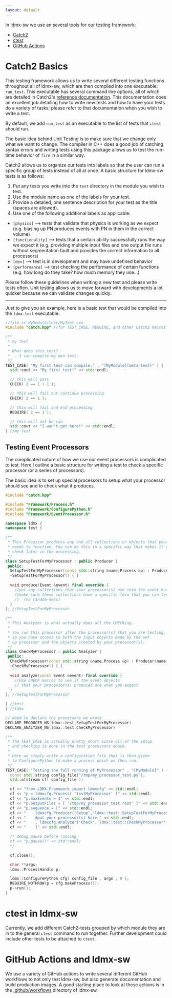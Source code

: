 ```yaml
---
layout: default
---
```


In ldmx-sw we use an several tools for our testing framework: 
- [Catch2](https://github.com/catchorg/Catch2/blob/master/docs/tutorial.md#top)
- [ctest](https://cmake.org/cmake/help/latest/manual/ctest.1.html)
- [GitHub Actions](https://github.com/features/actions)

# Catch2 Basics 
This testing framework allows us to write several different testing functions throughout all of ldmx-sw, which are then compiled into one executable: `run_test`. This executable has several command line options, all of which are detailed in Catch2's [reference documentation](https://github.com/catchorg/Catch2/blob/master/docs/Readme.md#top). This documentation does an excellent job detailing how to write new tests and how to have your tests do a variety of tasks; please refer to that documentation when you wish to write a test.

By default, we add `run_test` as an executable to the list of tests that `ctest` should run.

The basic idea behind Unit Testing is to make sure that we change only what we want to change. The compiler in C++ does a good job of catching syntax errors and writing tests using this package allows us to test the run-time behavior of `fire` in a similar way.

Catch2 allows us to organize our tests into labels so that the user can run a specific group of tests instead of all at once. A basic structure for ldmx-sw tests is as follows:
1. Put any tests you write into the `test` directory in the module you wish to test.
2. Use the module name as one of the labels for your test.
3. Provide a detailed, one sentence description for your test as the title (spaces are allowed).
4. Use one of the following additional labels as applicable:
 - `[physics]` --> tests that validate that physics is working as we expect (e.g. biasing up PN produces events with PN in them in the correct volume)
 - `[functionality]` --> tests that a certain ability successfully runs the way we expect it (e.g. providing multiple input files and one output file runs without segmentation fault and provides the correct information to all processors)
 - `[dev]` --> test is in development and may have undefined behavior
 - `[performance]` --> test checking the performance of certain functions (e.g. how long do they take? how much memory they use...)

Please follow these guidelines when writing a new test and please write tests often. Unit testing allows us to move forward with developments a lot quicker because we can validate changes quickly.

---

Just to give you an example, here is a basic test that would be compiled into the `ldmx-test` executable.

```c++
//file is MyModule/test/MyTest.cxx
#include "catch.hpp" //for TEST_CASE, REQUIRE, and other Catch2 macros

/**
 * my test
 * 
 * What does this test?
 *  - I can compile my own test.
 */
TEST_CASE( "My first test can compile." , "[MyModule][meta-test]" ) {
  std::cout << "My first test!" << std::endl;

  // this will pass
  CHECK( 2 == 1 + 1 );

  // this will fail but continue processing
  CHECK( 2 == 1 );

  // this will fail and end processing
  REQUIRE( 2 == 1 );

  // this will not be run
  std::cout << "I won't get here!" << std::endl;
} //my test
```

## Testing Event Processors
The complicated nature of how we use our event processors is complicated to test. Here I outline a basic structure for writing a test to check a specific processor (or a series of processors).

The basic idea is to set up special processors to setup what your processor should see and to check what it produces.

```c++
#include "catch.hpp"

#include "Framework/Process.h"
#include "Framework/ConfigurePython.h"
#include "Framework/EventProcessor.h"

namespace ldmx {
namespace test {

/**
 * This Processor produces any and all collections or objects that your processor
 * needs to function. You can do this in a specific way that makes it easier to 
 * check later in the processing.
 */
class SetupTestForMyProcessor : public Producer {
 public:
  SetupTestForMyProcessor(const std::string &name,Process &p) : Producer(name,p) { }
  ~SetupTestForMyProcessor() { }
  
  void produce(Event &event) final override {
    //put any collections that your processor(s) use into the event bus
    //make sure these collections have a specific form that you can test easily
    //  (no random-ness)
  }
}; //SetupTestForMyProcessor

/**
 * This Analyzer is what actually does all the CHECKing.
 *
 * You run this processor after the processor(s) that you are testing,
 * so you have access to both the input objects made by the set
 * up processor and the objects created by your processor(s).
 */
class CheckMyProcessor : public Analyzer {
 public:
  CheckMyProcessor(const std::string &name,Process &p) : Producer(name,p) { }
  ~CheckMyProcessor() { }
  
  void analyze(const Event &event) final override {
    //Use CHECK macros to see if the event objects
    // that your processor(s) produced are what you expect
  }
}; //SetupTestForMyProcessor

} //test
} //ldmx

// Need to declare the processors we wrote
DECLARE_PRODUCER_NS(ldmx::test,SetupTestForMyProcessor)
DECLARE_ANALYZER_NS(ldmx::test,CheckMyProcessor)

/**
 * The TEST_CASE is actually pretty short since all of the setup
 * and checking is done in the test processors above.
 *
 * Here we simply write a configuration file that is then given
 * to ConfigurePython to make a process which we then run.
 */
TEST_CASE( "Testing the full running of MyProcessor" , "[MyModule]" ) {
  const std::string config_file{"/tmp/my_processor_test.py"};
  std::ofstream cf( config_file );

  cf << "from LDMX.Framework import ldmxcfg" << std::endl;
  cf << "p = ldmxcfg.Process( 'testMyProcessor' )" << std::endl;
  cf << "p.maxEvents = 1" << std::endl;
  cf << "p.outputFiles = [ '/tmp/my_processor_test.root' ]" << std::endl;
  cf << "p.sequence = [" << std::endl;
  cf << "    ldmxcfg.Producer('Setup','ldmx::test::SetupTestForMyProcessor','MyModule')," << std::endl;
  cf << "    #put your processor(s) here " << std::endl;
  cf << "    , ldmxcfg.Analyzer('Check','ldmx::test::CheckMyProcessor','MyModule')," << std::endl;
  cf << "    ]" << std::endl;

  /* debug pause before running
  cf << "p.pause()" << std::endl;
  */

  cf.close();

  char **args;
  ldmx::ProcessHandle p;

  ldmx::ConfigurePython cfg( config_file , args , 0 );
  REQUIRE_NOTHROW(p = cfg.makeProcess());
  p->run();
}

```

# ctest in ldmx-sw
Currently, we add different Catch2-tests grouped by which module they are in to the general `ctest` command to run together.
Further development could include other tests to be attached to `ctest`.

# GitHub Actions and ldmx-sw
We use a variety of GitHub actions to write several different GitHub workflows to not only test ldmx-sw, but also generate documentation and build production images.
A good starting place to look at these actions is in the [.github/workflows](https://github.com/LDMX-Software/ldmx-sw/tree/trunk/.github/workflows) directory of ldmx-sw.
